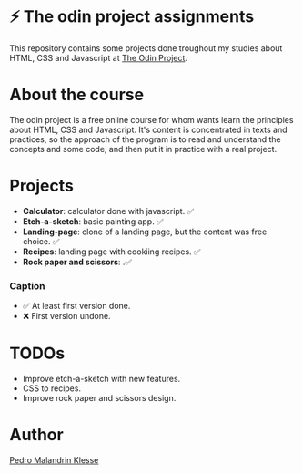 # ⚡ The odin project assignments

This repository contains some projects done troughout my studies about HTML, CSS and Javascript at [The Odin Project](https://www.theodinproject.com/).

# About the course

The odin project is a free online course for whom wants learn the principles about HTML, CSS and Javascript. It's content is concentrated in texts and practices, 
so the approach of the program is to read and understand the concepts and some code, and then put it in practice with a real project.

# Projects

* **Calculator**: calculator done with javascript. ✅
* **Etch-a-sketch**: basic painting app. ✅
* **Landing-page**: clone of a landing page, but the content was free choice. ✅
* **Recipes**: landing page with cookiing recipes. ✅
* **Rock paper and scissors**: .✅

### Caption
* ✅ At least first version done.
* ❌ First version undone.

# TODOs
* Improve etch-a-sketch with new features.
* CSS to recipes.
* Improve rock paper and scissors design.

# Author
[Pedro Malandrin Klesse](www.github.com/Klesse)
